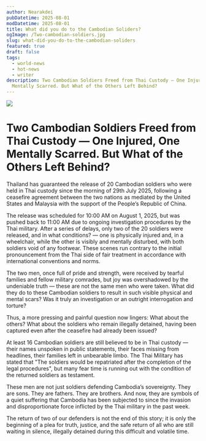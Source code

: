 ```yaml
---
author: Nearakdei
pubDatetime: 2025-08-01
modDatetime: 2025-08-01
title: What did you do to the Cambodian Soliders?
ogImage: /Two-cambodian-soldiers.jpg
slug: what-did-you-do-to-the-cambodian-soliders
featured: true
draft: false
tags:
  - world-news
  - hot-news
  - writer
description: Two Cambodian Soldiers Freed from Thai Custody — One Injured, One
  Mentally Scarred. But What of the Others Left Behind?
---
```

![](/Two-cambodian-soldiers.jpg)

# Two Cambodian Soldiers Freed from Thai Custody — One Injured, One Mentally Scarred. But What of the Others Left Behind?

Thailand has guaranteed the release of 20 Cambodian soldiers who were held in Thai custody since the morning of 29th July 2025, following a ceasefire agreement between the two nations as mediated by the United States and Malaysia with the support of the People’s Republic of China. 

The release was scheduled for 10:00 AM on August 1, 2025, but was pushed back to 11:00 AM due to ongoing investigation procedures by the Thai military. After a series of delays, only two of the 20 soldiers were released, and in what conditions? — one is physically injured and, in a wheelchair, while the other is visibly and mentally disturbed, with both soldiers void of any footwear. These scenes run contrary to the initial pronouncement from the Thai side of fair treatment in accordance with international conventions and norms.

The two men, once full of pride and strength, were received by tearful families and fellow military comrades, but joy was overshadowed by the undeniable truth — these are not the same men who were taken. What did they do to these Cambodian soldiers to result in such visible physical and mental scars? Was it truly an investigation or an outright interrogation and torture?

Thus, a more pressing and painful question now lingers: What about the others? What about the soldiers who remain illegally detained, having been captured even after the ceasefire had already been issued?

At least 16 Cambodian soldiers are still believed to be in Thai custody — their names unspoken in public statements, their faces missing from headlines, their families left in unbearable limbo. The Thai Military has stated that "The soldiers would be repatriated after the completion of the legal procedures", but many fear time is running out with the condition of the returned soldiers as testament.

These men are not just soldiers defending Cambodia’s sovereignty. They are sons. They are fathers. They are brothers. And now, they are symbols of a quiet suffering that Cambodia has been subjected to since the invasion and disproportionate force inflicted by the Thai military in the past week.

The return of two of our defenders is not the end of this story; it is only the beginning of a plea for truth, justice, and the safe return of all who are still waiting in silence, illegally detained during this difficult and volatile time.